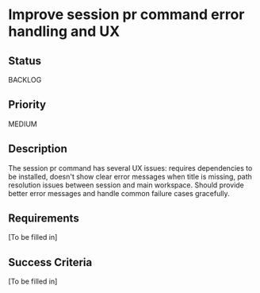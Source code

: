 # Improve session pr command error handling and UX

## Status

BACKLOG

## Priority

MEDIUM

## Description

The session pr command has several UX issues: requires dependencies to be installed, doesn't show clear error messages when title is missing, path resolution issues between session and main workspace. Should provide better error messages and handle common failure cases gracefully.

## Requirements

[To be filled in]

## Success Criteria

[To be filled in]
